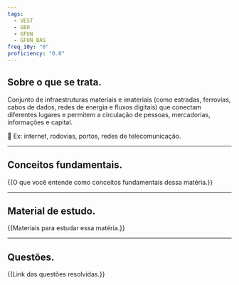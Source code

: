 ```yaml
---
tags:
  - VEST
  - GEO
  - GFUN
  - GFUN_BAS
freq_10y: "0"
proficiency: "0.0"
---
```

## Sobre o que se trata.

Conjunto de infraestruturas materiais e imateriais (como estradas, ferrovias, cabos de dados, redes de energia e fluxos digitais) que conectam diferentes lugares e permitem a circulação de pessoas, mercadorias, informações e capital.

📌 Ex: internet, rodovias, portos, redes de telecomunicação.

--- 
## Conceitos fundamentais.

{{O que você entende como conceitos fundamentais dessa matéria.}}

---
## Material de estudo.

{{Materiais para estudar essa matéria.}}

--- 
## Questões.

{{Link das questões resolvidas.}}